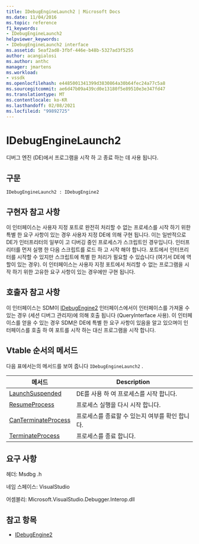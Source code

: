 ```yaml
---
title: IDebugEngineLaunch2 | Microsoft Docs
ms.date: 11/04/2016
ms.topic: reference
f1_keywords:
- IDebugEngineLaunch2
helpviewer_keywords:
- IDebugEngineLaunch2 interface
ms.assetid: 5eaf2ad8-3fbf-446e-b48b-5327ad3f5255
author: acangialosi
ms.author: anthc
manager: jmartens
ms.workload:
- vssdk
ms.openlocfilehash: e4485001341399d3830864a30b64fec24a77c5a8
ms.sourcegitcommit: ae6d47b09a439cd0e13180f5e89510e3e347fd47
ms.translationtype: MT
ms.contentlocale: ko-KR
ms.lasthandoff: 02/08/2021
ms.locfileid: "99892725"
---
```

# <a name="idebugenginelaunch2"></a>IDebugEngineLaunch2
디버그 엔진 (DE)에서 프로그램을 시작 하 고 종료 하는 데 사용 됩니다.

## <a name="syntax"></a>구문

```
IDebugEngineLaunch2 : IDebugEngine2
```

## <a name="notes-for-implementers"></a>구현자 참고 사항
 이 인터페이스는 사용자 지정 포트로 완전히 처리할 수 없는 프로세스를 시작 하기 위한 특별 한 요구 사항이 있는 경우 사용자 지정 DE에 의해 구현 됩니다. 이는 일반적으로 DE가 인터프리터의 일부이 고 디버깅 중인 프로세스가 스크립트인 경우입니다. 인터프리터를 먼저 실행 한 다음 스크립트를 로드 하 고 시작 해야 합니다. 포트에서 인터프리터를 시작할 수 있지만 스크립트에 특별 한 처리가 필요할 수 있습니다 (여기서 DE에 역할이 있는 경우). 이 인터페이스는 사용자 지정 포트에서 처리할 수 없는 프로그램을 시작 하기 위한 고유한 요구 사항이 있는 경우에만 구현 됩니다.

## <a name="notes-for-callers"></a>호출자 참고 사항
 이 인터페이스는 SDM이 [IDebugEngine2](../../../extensibility/debugger/reference/idebugengine2.md) 인터페이스에서이 인터페이스를 가져올 수 있는 경우 (세션 디버그 관리자)에 의해 호출 됩니다 (QueryInterface 사용). 이 인터페이스를 얻을 수 있는 경우 SDM은 DE에 특별 한 요구 사항이 있음을 알고 있으며이 인터페이스를 호출 하 여 포트를 시작 하는 대신 프로그램을 시작 합니다.

## <a name="methods-in-vtable-order"></a>Vtable 순서의 메서드
 다음 표에서는의 메서드를 보여 줍니다 `IDebugEngineLaunch2` .

|메서드|Description|
|------------|-----------------|
|[LaunchSuspended](../../../extensibility/debugger/reference/idebugenginelaunch2-launchsuspended.md)|DE를 사용 하 여 프로세스를 시작 합니다.|
|[ResumeProcess](../../../extensibility/debugger/reference/idebugenginelaunch2-resumeprocess.md)|프로세스 실행을 다시 시작 합니다.|
|[CanTerminateProcess](../../../extensibility/debugger/reference/idebugenginelaunch2-canterminateprocess.md)|프로세스를 종료할 수 있는지 여부를 확인 합니다.|
|[TerminateProcess](../../../extensibility/debugger/reference/idebugenginelaunch2-terminateprocess.md)|프로세스를 종료 합니다.|

## <a name="requirements"></a>요구 사항
 헤더: Msdbg .h

 네임 스페이스: VisualStudio

 어셈블리: Microsoft.VisualStudio.Debugger.Interop.dll

## <a name="see-also"></a>참고 항목
- [IDebugEngine2](../../../extensibility/debugger/reference/idebugengine2.md)
